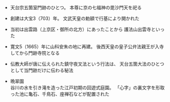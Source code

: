 - 天台宗五箇室門跡のひとつ。
本尊に京の七福神の毘沙門天を祀る

- 創建は大宝3（703）年。
文武天皇の勅額で行基により開かれた

- 当初は出雲路（上京区・御所の北方）にあったことから
護法山出雲寺といった

- 寛文5（1665）年に山科安朱の地に再建。
後西天皇の皇子公弁法親王が入寺してから門跡寺院となる

- 伝教大師が唐に伝えられた鎮守夜叉法という行法は、
天台五箇大法のひとつとして当門跡だけに伝わる秘法

- 晩翠園  
谷川の水を引き滝を造った江戸初期の回遊式庭園。
「心字」の裏文字を形取った池に亀石、千鳥石、座禅石などが配置された